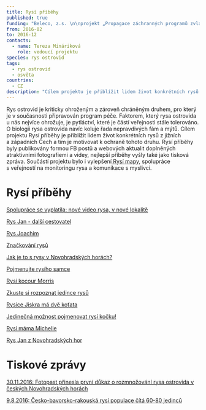 ```yaml
---
title: Rysí příběhy
published: true
funding: "Beleco, z.s. \n\nprojekt „Propagace záchranných programů zvláště chráněných druhů v\_České republice“ financovaný Ministerstvem životního prostředí\n\n_Projekt byl finančně podpořen v\_grantovém řízení Ministerstva životního prostředí a\_nemusí vyjadřovat stanoviska Ministerstva životního prostředí._"
from: 2016-02
to: 2016-12
contacts:
  - name: Tereza Mináriková
    role: vedoucí projektu
species: rys ostrovid
tags:
  - rys ostrovid
  - osvěta
countries:
  - CZ
description: "Cílem projektu je přiblížit lidem život konkrétních rysů z\_jižních a\_západních Čech."
---
```

Rys ostrovid je kriticky ohroženým a zároveň chráněným druhem, pro který je v současnosti připravován program péče. Faktorem, který rysa ostrovida u nás nejvíce ohrožuje, je pytláctví, které je částí veřejnosti stále tolerováno. O biologii rysa ostrovida navíc koluje řada nepravdivých fám a mýtů. Cílem projektu Rysí příběhy je přiblížit lidem život konkrétních rysů z jižních a západních Čech a tím je motivovat k ochraně tohoto druhu. Rysí příběhy byly publikovány formou FB postů a webových aktualit doplněných atraktivními fotografiemi a videy, nejlepší příběhy vyšly také jako tisková zpráva. Součástí projektu bylo i vylepšení[ Rysí mapy](map.translynx.eu/), spolupráce s veřejností na monitoringu rysa a komunikace s myslivci.

# Rysí příběhy

[Spolupráce se vyplatila: nové video rysa, v nové lokalitě](/news/spolupráce-se-vyplatila-video-rysa-v-nové-lokalitě)

[Rys Jan - další cestovatel ](/news/rys-jan-další-cestovatel)

[Rys Joachim](/news/rys-joachim)

[Značkování rysů](/news/značkování-rysů)

[Jak je to s rysy v Novohradských horách? ](/news/jak-je-to-s-rysy-v-novohradských-horách)

[Pojmenujte rysího samce ](/news/pojmenujte-rysího-samce)

[Rysí kocour Morris](/news/rysí-kocour-morris)

[Zkuste si rozpoznat jedince rysů](/news/zkuste-si-rozpoznat-jedince-rysů)

[Rysice Jiskra má dvě koťata](/news/rysice-jiskra-má-dvě-koťata)

[Jedinečná možnost pojmenovat rysí kočku! ](/news/jedinečná-možnost-pojmenovat-rysí-kočku)

[Rysí máma Michelle](/news/rysí-máme-michelle)

[Rys Jan z Novohradských hor
](/news/rys-jan-z-novohradských-hor)

# Tiskové zprávy

[30.11.2016: Fotopast přinesla první důkaz o rozmnožování rysa ostrovida v českých Novohradských horách](/news/důkaz-o-rozmnožování-rysů-v-novohradských-horách) 

[9.8.2016: Česko-bavorsko-rakouská rysí populace čítá 60-80 jedinců](/news/česko-rakousko-bavorská-rysí-populace-čítá-60-80-jedinců)
